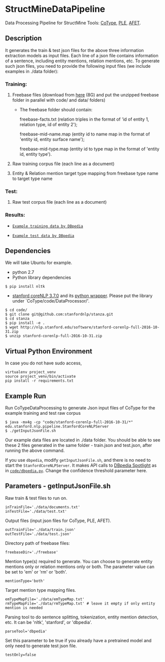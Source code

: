 # StructMineDataPipeline
Data Processing Pipeline for StructMine Tools: [CoType](https://github.com/shanzhenren/CoType), [PLE](https://github.com/shanzhenren/PLE), [AFET](https://github.com/shanzhenren/AFET).

## Description
It generates the train & test json files for the above three information extraction models as input files. Each line of a json file contains information of a sentence, including entity mentions, relation mentions, etc.
To generate such json files, you need to provide the following input files (we include examples in ./data folder):

### Training:
1. Freebase files (download from [here](https://drive.google.com/file/d/0B--ZKWD8ahE4aXhOLXFUeDZBVzA/view?usp=sharing) (8G) and put the unzipped freebase folder in parallel with code/ and data/ folders)
  
    * The freebase folder should contain: 
    
      freebase-facts.txt (relation triples in the format of 'id of entity 1, relation type, id of entity 2'); 
      
      freebase-mid-name.map (entity id to name map in the format of 'entity id, entity surface name');
      
      freebase-mid-type.map (entity id to type map in the format of 'entity id, entity type'). 

2. Raw training corpus file (each line as a document)

3. Entity & Relation mention target type mapping from freebase type name to target type name

### Test:
1. Raw test corpus file (each line as a document) 

### Results:
* [`Example training data by DBpedia`](data/train.json)

* [`Example test data by DBpedia`](data/test.json)

## Dependencies
We will take Ubuntu for example.

* python 2.7
* Python library dependencies
```
$ pip install nltk
```

* [stanford coreNLP 3.7.0](http://stanfordnlp.github.io/CoreNLP/) and its [python wrapper](https://github.com/stanfordnlp/stanza). Please put the library under `CoType/code/DataProcessor/'.

```
$ cd code/
$ git clone git@github.com:stanfordnlp/stanza.git
$ cd stanza
$ pip install -e .
$ wget http://nlp.stanford.edu/software/stanford-corenlp-full-2016-10-31.zip
$ unzip stanford-corenlp-full-2016-10-31.zip
```

## Virtual Python Environment
In case you do not have sudo access,
```
virtualenv project_venv
source project_venv/bin/activate
pip install -r requirements.txt
```

## Example Run
Run CoTypeDataProcessing to generate Json input files of CoType for the example training and test raw corpus

```
$ java -mx4g -cp "code/stanford-corenlp-full-2016-10-31/*" edu.stanford.nlp.pipeline.StanfordCoreNLPServer
$ ./getInputJsonFile.sh  
```
Our example data files are located in ./data folder. You should be able to see these 2 files generated in the same folder - train.json and test.json, after running the above command.

If you use `dbpedia`, modify `getInputJsonFile.sh`, and there is no need to start the `StanfordCoreNLPServer`. It makes API calls to [DBpedia Spotlight](https://github.com/dbpedia-spotlight/dbpedia-spotlight) as in [`code/dbpedia.py`](code/dbpedia.py). Change the confidence threshold parameter here.

## Parameters - getInputJsonFile.sh
Raw train & test files to run on.
```
inTrainFile='./data/documents.txt'
inTestFile='./data/test.txt'
```
Output files (input json files for CoType, PLE, AFET).
```
outTrainFile='./data/train.json'
outTestFile='./data/test.json'
```
Directory path of freebase files:
```
freebaseDir='./freebase'
```
Mention type(s) required to generate. You can choose to generate entity mentions only or relation mentions only or both. The parameter value can be set to 'em' or 'rm' or 'both'.
```
mentionType='both'
```
Target mention type mapping files.
```
emTypeMapFile='./data/emTypeMap.txt'
rmTypeMapFile='./data/rmTypeMap.txt' # leave it empty if only entity mention is needed
```
Parsing tool to do sentence splitting, tokenization, entity mention detection, etc. It can be 'nltk', 'stanford', or 'dbpedia'.
```
parseTool='dbpedia'
```
Set this parameter to be true if you already have a pretrained model and only need to generate test json file.
```
testOnly=false
```
